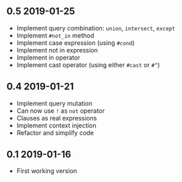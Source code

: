 0.5 2019-01-25
--------------

* Implement query combination: `union`, `intersect`, `except`
* Implement `#not_in` method
* Implement case expression (using `#cond`)
* Implement not in expression
* Implement in operator
* Implement cast operator (using either `#cast` or `#^`)

0.4 2019-01-21
--------------

* Implement query mutation
* Can now use `!` as `not` operator
* Clauses as real expressions
* Implement context injection
* Refactor and simplify code

0.1 2019-01-16
--------------

* First working version
